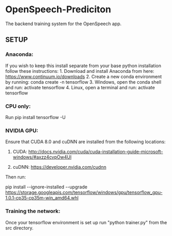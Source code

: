 # OpenSpeech-Prediciton
The backend training system for the OpenSpeech app.

## SETUP

### Anaconda:

  If you wish to keep this install separate from your base python installation follow these instructions:
    1. Download and install Anaconda from here: https://www.continuum.io/downloads
    2. Create a new conda environment by running: conda create -n tensorflow
    3. Windows, open the conda shell and run: activate tensorflow
    4. Linux, open a terminal and run: activate tensorflow

### CPU only:

Run pip install tensorflow -U

### NVIDIA GPU:

Ensure that CUDA 8.0 and cuDNN are installed from the following locations:

  1. CUDA: http://docs.nvidia.com/cuda/cuda-installation-guide-microsoft-windows/#axzz4cvpOw4Ul
  
  2. cuDNN: https://developer.nvidia.com/cudnn
  
Then run:

pip install --ignore-installed --upgrade https://storage.googleapis.com/tensorflow/windows/gpu/tensorflow_gpu-1.0.1-cp35-cp35m-win_amd64.whl

### Training the network:

Once your tensorflow environment is set up run "python trainer.py" from the src directory.
